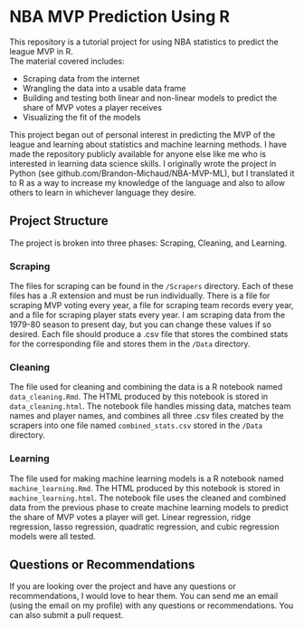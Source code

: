 # NBA MVP Prediction Using R
This repository is a tutorial project for using NBA statistics to predict the league MVP in R.\
The material covered includes:
- Scraping data from the internet
- Wrangling the data into a usable data frame
- Building and testing both linear and non-linear models to predict the share of MVP votes a player receives
- Visualizing the fit of the models

This project began out of personal interest in predicting the MVP of the league and learning about statistics and machine learning methods.
I have made the repository publicly available for anyone else like me who is interested in learning data science skills.
I originally wrote the project in Python (see github.com/Brandon-Michaud/NBA-MVP-ML), 
but I translated it to R as a way to increase my knowledge of the language and also to allow others to learn in whichever language they desire.

## Project Structure
The project is broken into three phases: Scraping, Cleaning, and Learning.

### Scraping
The files for scraping can be found in the `/Scrapers` directory. 
Each of these files has a .R extension and must be run individually.
There is a file for scraping MVP voting every year, a file for scraping team records every year, and a file for scraping player stats every year.
I am scraping data from the 1979-80 season to present day, but you can change these values if so desired.
Each file should produce a .csv file that stores the combined stats for the corresponding file and stores them in the `/Data` directory.

### Cleaning
The file used for cleaning and combining the data is a R notebook named `data_cleaning.Rmd`.
The HTML produced by this notebook is stored in `data_cleaning.html`.
The notebook file handles missing data, matches team names and player names, and combines all three .csv files created by the scrapers 
into one file named `combined_stats.csv` stored in the `/Data` directory.

### Learning
The file used for making machine learning models is a R notebook named `machine_learning.Rmd`.
The HTML produced by this notebook is stored in `machine_learning.html`.
The notebook file uses the cleaned and combined data from the previous phase to create machine learning models to predict the share of MVP votes a player will get.
Linear regression, ridge regression, lasso regression, quadratic regression, and cubic regression models were all tested.

## Questions or Recommendations
If you are looking over the project and have any questions or recommendations, I would love to hear them.
You can send me an email (using the email on my profile) with any questions or recommendations. You can also submit a pull request.
